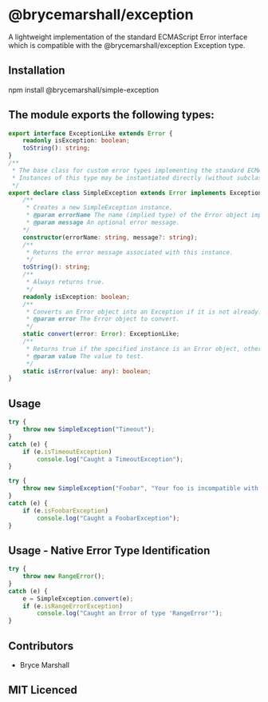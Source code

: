 # @brycemarshall/exception

A lightweight implementation of the standard ECMAScript Error interface which is compatible with the @brycemarshall/exception Exception type.

## Installation

npm install @brycemarshall/simple-exception

## The module exports the following types:

```ts
export interface ExceptionLike extends Error {
    readonly isException: boolean;
    toString(): string;
}
/**
 * The base class for custom error types implementing the standard ECMAScript Error interface.
 * Instances of this type may be instantiated directly (without subclassing) in order to create custom error instances.
 */
export declare class SimpleException extends Error implements ExceptionLike {
    /**
     * Creates a new SimpleException instance.
     * @param errorName The name (implied type) of the Error object implemented by this instance.
     * @param message An optional error message.
    */
    constructor(errorName: string, message?: string);
    /**
     * Returns the error message associated with this instance.
     */
    toString(): string;
    /**
     * Always returns true.
     */
    readonly isException: boolean;
    /**
     * Converts an Error object into an Exception if it is not already.
     * @param error The Error object to convert.
     */
    static convert(error: Error): ExceptionLike;
    /**
     * Returns true if the specified instance is an Error object, otherwise returns false.
     * @param value The value to test.
     */
    static isError(value: any): boolean;
}
```
## Usage 

```ts
try {
    throw new SimpleException("Timeout");
}
catch (e) {
    if (e.isTimeoutException)
        console.log("Caught a TimeoutException");
}
```
```ts
try {
    throw new SimpleException("Foobar", "Your foo is incompatible with my bar.");
}
catch (e) {
    if (e.isFoobarException)
        console.log("Caught a FoobarException");
}
```
## Usage - Native Error Type Identification

```ts
try {
    throw new RangeError();
}
catch (e) {
    e = SimpleException.convert(e);
    if (e.isRangeErrorException)
        console.log("Caught an Error of type 'RangeError'");
}
```

## Contributors

 - Bryce Marshall

## MIT Licenced

